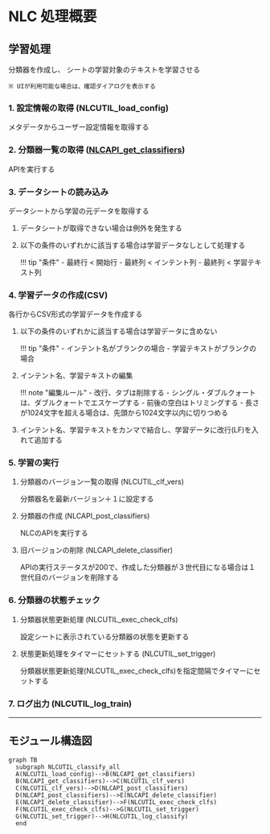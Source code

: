 # NLC 処理概要

## 学習処理

分類器を作成し、 シートの学習対象のテキストを学習させる

	※ UIが利用可能な場合は、確認ダイアログを表示する

### 1. 設定情報の取得 (NLCUTIL_load_config)

メタデータからユーザー設定情報を取得する

### 2. 分類器一覧の取得 ([NLCAPI_get_classifiers](../NLCLIB/#NLCAPI_get_classifiers))

APIを実行する

### 3. データシートの読み込み

データシートから学習の元データを取得する

1. データシートが取得できない場合は例外を発生する

1. 以下の条件のいずれかに該当する場合は学習データなしとして処理する

	!!! tip "条件"
	    - 最終行 < 開始行
	    - 最終列 < インテント列
	    - 最終列 < 学習テキスト列

### 4. 学習データの作成(CSV)

各行からCSV形式の学習データを作成する

1. 以下の条件のいずれかに該当する場合は学習データに含めない

	!!! tip "条件"
		- インテント名がブランクの場合
		- 学習テキストがブランクの場合

2. インテント名、学習テキストの編集

	!!! note "編集ルール"
		- 改行、タブは削除する
		- シングル・ダブルクォートは、ダブルクォートでエスケープする
		- 前後の空白はトリミングする
		- 長さが1024文字を超える場合は、先頭から1024文字以内に切りつめる

3. インテント名、学習テキストをカンマで結合し、学習データに改行(LF)を入れて追加する

### 5. 学習の実行

1. 分類器のバージョン一覧の取得 (NLCUTIL_clf_vers)

	分類器名を最新バージョン＋１に設定する

1. 分類器の作成 (NLCAPI_post_classifiers)

 	NLCのAPIを実行する

1. 旧バージョンの削除 (NLCAPI_delete_classifier)

 	APIの実行ステータスが200で、作成した分類器が３世代目になる場合は１世代目のバージョンを削除する

### 6. 分類器の状態チェック

1. 分類器状態更新処理 (NLCUTIL_exec_check_clfs)

	設定シートに表示されている分類器の状態を更新する

2. 状態更新処理をタイマーにセットする (NLCUTIL_set_trigger)

	分類器状態更新処理(NLCUTIL_exec_check_clfs)を指定間隔でタイマーにセットする

### 7. ログ出力 (NLCUTIL_log_train)

---

## モジュール構造図
```mermaid
graph TB
  subgraph NLCUTIL_classify_all
  A(NLCUTIL_load_config)-->B(NLCAPI_get_classifiers)
  B(NLCAPI_get_classifiers)-->C(NLCUTIL_clf_vers)
  C(NLCUTIL_clf_vers)-->D(NLCAPI_post_classifiers)
  D(NLCAPI_post_classifiers)-->E(NLCAPI_delete_classifier)
  E(NLCAPI_delete_classifier)-->F(NLCUTIL_exec_check_clfs)
  F(NLCUTIL_exec_check_clfs)-->G(NLCUTIL_set_trigger)
  G(NLCUTIL_set_trigger)-->H(NLCUTIL_log_classify)
  end
```
